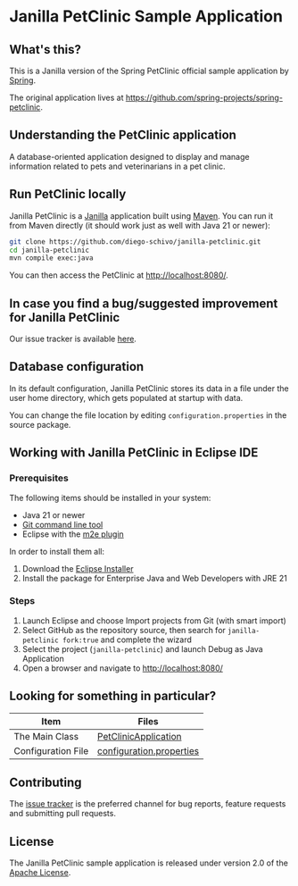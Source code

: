 # Janilla PetClinic Sample Application

## What's this?

This is a Janilla version of the Spring PetClinic official sample application by [Spring](https://spring.io/).

The original application lives at <https://github.com/spring-projects/spring-petclinic>.

## Understanding the PetClinic application

A database-oriented application designed to display and manage information related to pets and veterinarians in a pet clinic.

## Run PetClinic locally

Janilla PetClinic is a [Janilla](https://janilla.com/) application built using [Maven](https://maven.apache.org/users/index.html). You can run it from Maven directly (it should work just as well with Java 21 or newer):

```bash
git clone https://github.com/diego-schivo/janilla-petclinic.git
cd janilla-petclinic
mvn compile exec:java
```

You can then access the PetClinic at <http://localhost:8080/>.

## In case you find a bug/suggested improvement for Janilla PetClinic

Our issue tracker is available [here](https://github.com/diego-schivo/janilla-petclinic/issues).

## Database configuration

In its default configuration, Janilla PetClinic stores its data in a file under the user home directory, which gets populated at startup with data.

You can change the file location by editing `configuration.properties` in the source package.

## Working with Janilla PetClinic in Eclipse IDE

### Prerequisites

The following items should be installed in your system:

- Java 21 or newer
- [Git command line tool](https://help.github.com/articles/set-up-git)
- Eclipse with the [m2e plugin](https://www.eclipse.org/m2e/)

In order to install them all:

1. Download the [Eclipse Installer](https://www.eclipse.org/downloads/packages/installer)
2. Install the package for Enterprise Java and Web Developers with JRE 21

### Steps

1. Launch Eclipse and choose Import projects from Git (with smart import)
2. Select GitHub as the repository source, then search for `janilla-petclinic fork:true` and complete the wizard
3. Select the project (`janilla-petclinic`) and launch Debug as Java Application
4. Open a browser and navigate to <http://localhost:8080/>

## Looking for something in particular?

| Item | Files |
| ---- | ----- |
| The Main Class| [PetClinicApplication](https://github.com/diego-schivo/janilla-petclinic/blob/main/source/com/janilla/petclinic/PetClinicApplication.java) |
| Configuration File| [configuration.properties](https://github.com/diego-schivo/janilla-petclinic/blob/main/source/com/janilla/petclinic/configuration.properties) |

## Contributing

The [issue tracker](https://github.com/diego-schivo/janilla-petclinic/issues) is the preferred channel for bug reports, feature requests and submitting pull requests.

## License

The Janilla PetClinic sample application is released under version 2.0 of the [Apache License](https://www.apache.org/licenses/LICENSE-2.0).
